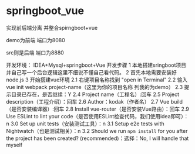 # springboot_vue
实现前后端分离  并整合spirngboot+vue


demo为前端 端口为8080


src则是后端 端口为8880


开发环境：
  IDEA+Mysql+springboot+Vue
开发步骤
    1  本地搭建sringboot项目并自己写一个后台逻辑这里不细说不懂自己看代码。
    2  首先本地需要安装好node.js
    3  开始搭建vue环境
        2.1 右键项目名称找到  "open in Terminal"
        2.2 输入  vue init webpack project-name（这里为你的项目名称 列我的为demo）
        2.3 提示目录已存在，是否继续：Y
        2.4 Project name（工程名）:回车
        2.5 Project description（工程介绍）：回车
        2.6 Author：kodak（作者名）
        2.7 Vue build（是否安装编译器）:回车
        2.8 Install vue-router（是否安装Vue路由）：回车
        2.9 Use ESLint to lint your code（是否使用ESLint检查代码，我们使用idea即可）：n
        3.0 Set up unit tests（安装测试工具）：n
        3.1 Setup e2e tests with Nightwatch（也是测试相关）：n
        3.2 Should we run `npm install` for you after the project has been created? (recommended)：选择：No, I will handle that myself
  
